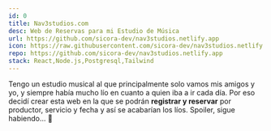 ```yaml
---
id: 0
title: Nav3studios.com
desc: Web de Reservas para mi Estudio de Música
url: https://github.com/sicora-dev/nav3studios.netlify.app
icon: https://raw.githubusercontent.com/sicora-dev/nav3studios.netlify.app/refs/heads/main/client/public/assets/logo_nav3_ico.ico
repo: https://github.com/sicora-dev/nav3studios.netlify.app
stack: React,Node.js,Postgresql,Tailwind
---
```


Tengo un estudio musical al que principalmente solo vamos mis amigos y yo, y siempre había mucho lío en cuanto a quien iba a ir cada día. Por eso decidí crear esta web en la que se podrán **registrar y reservar** por productor, servicio y fecha y así se acabarían los líos. Spoiler, sigue habiendo... 🤣